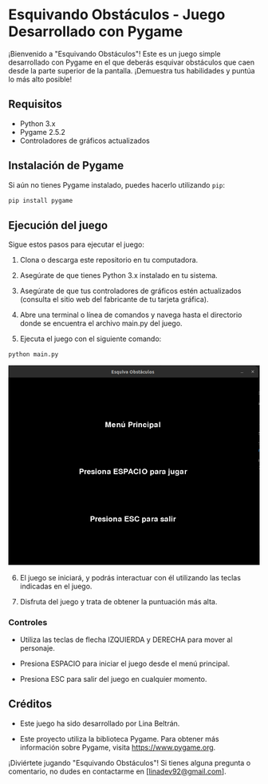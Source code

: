 # Esquivando Obstáculos - Juego Desarrollado con Pygame

¡Bienvenido a "Esquivando Obstáculos"! Este es un juego simple desarrollado con
Pygame en el que deberás esquivar obstáculos que caen desde la parte superior de
la pantalla. ¡Demuestra tus habilidades y puntúa lo más alto posible!

## Requisitos

- Python 3.x
- Pygame 2.5.2
- Controladores de gráficos actualizados

## Instalación de Pygame

Si aún no tienes Pygame instalado, puedes hacerlo utilizando `pip`:

```bash
pip install pygame
```

## Ejecución del juego

Sigue estos pasos para ejecutar el juego:

1. Clona o descarga este repositorio en tu computadora.

2. Asegúrate de que tienes Python 3.x instalado en tu sistema.

3. Asegúrate de que tus controladores de gráficos estén actualizados (consulta
   el sitio web del fabricante de tu tarjeta gráfica).

4. Abre una terminal o línea de comandos y navega hasta el directorio donde se
   encuentra el archivo main.py del juego.

5. Ejecuta el juego con el siguiente comando:

```bash
python main.py
```

![Alt text](/assets/image.png)

6. El juego se iniciará, y podrás interactuar con él utilizando las teclas
   indicadas en el juego.

7. Disfruta del juego y trata de obtener la puntuación más alta.

### Controles

- Utiliza las teclas de flecha IZQUIERDA y DERECHA para mover al personaje.

- Presiona ESPACIO para iniciar el juego desde el menú principal.

- Presiona ESC para salir del juego en cualquier momento.

## Créditos

- Este juego ha sido desarrollado por Lina Beltrán.

- Este proyecto utiliza la biblioteca Pygame. Para obtener más información sobre
  Pygame, visita https://www.pygame.org.

¡Diviértete jugando "Esquivando Obstáculos"! Si tienes alguna pregunta o
comentario, no dudes en contactarme en [linadev92@gmail.com].
